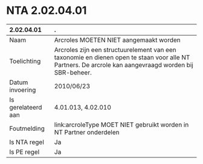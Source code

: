 # NTA 2.02.04.01

 2.02.04.01 | . 
 :--- | :--- 
 Naam | Arcroles MOETEN NIET aangemaakt worden 
 Toelichting | Arcroles zijn een structuurelement van een taxonomie en dienen open te staan voor alle NT Partners. De arcrole kan aangevraagd worden bij SBR-beheer. 
 Datum invoering | 2010/06/23 
 Is gerelateerd aan | 4.01.013, 4.02.010 
 Foutmelding | link:arcroleType MOET NIET gebruikt worden in NT Partner onderdelen 
 Is NTA regel | Ja 
 Is PE regel | Ja 
